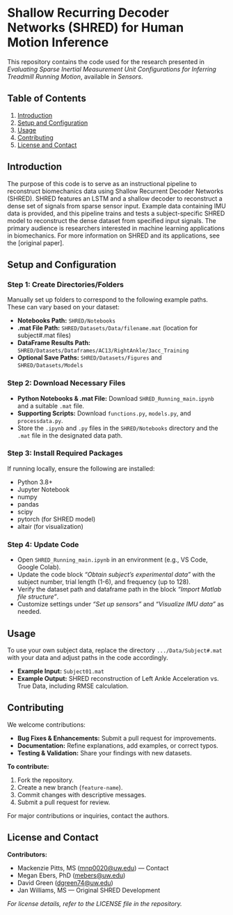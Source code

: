 # Shallow Recurring Decoder Networks (SHRED) for Human Motion Inference

This repository contains the code used for the research presented in *Evaluating Sparse Inertial Measurement Unit Configurations for Inferring Treadmill Running Motion*, available in *Sensors*.

## Table of Contents
1. [Introduction](#introduction)
2. [Setup and Configuration](#setup-and-configuration)
3. [Usage](#usage)
4. [Contributing](#contributing)
5. [License and Contact](#license-and-contact)

## Introduction
The purpose of this code is to serve as an instructional pipeline to reconstruct biomechanics data using Shallow Recurrent Decoder Networks (SHRED). SHRED features an LSTM and a shallow decoder to reconstruct a dense set of signals from sparse sensor input. Example data containing IMU data is provided, and this pipeline trains and tests a subject-specific SHRED model to reconstruct the dense dataset from specified input signals. The primary audience is researchers interested in machine learning applications in biomechanics. For more information on SHRED and its applications, see the [original paper].

## Setup and Configuration
### Step 1: Create Directories/Folders
Manually set up folders to correspond to the following example paths. These can vary based on your dataset:
- **Notebooks Path:** `SHRED/Notebooks`
- **.mat File Path:** `SHRED/Datasets/Data/filename.mat` (location for subject#.mat files)
- **DataFrame Results Path:** `SHRED/Datasets/Dataframes/AC13/RightAnkle/3acc_Training`
- **Optional Save Paths:** `SHRED/Datasets/Figures` and `SHRED/Datasets/Models`

### Step 2: Download Necessary Files
- **Python Notebooks & .mat File:** Download `SHRED_Running_main.ipynb` and a suitable `.mat` file.
- **Supporting Scripts:** Download `functions.py`, `models.py`, and `processdata.py`.
- Store the `.ipynb` and `.py` files in the `SHRED/Notebooks` directory and the `.mat` file in the designated data path.

### Step 3: Install Required Packages
If running locally, ensure the following are installed:
- Python 3.8+
- Jupyter Notebook
- numpy
- pandas
- scipy
- pytorch (for SHRED model)
- altair (for visualization)

### Step 4: Update Code
- Open `SHRED_Running_main.ipynb` in an environment (e.g., VS Code, Google Colab).
- Update the code block *“Obtain subject’s experimental data”* with the subject number, trial length (1-6), and frequency (up to 128).
- Verify the dataset path and dataframe path in the block *“Import Matlab file structure”*.
- Customize settings under *“Set up sensors”* and *“Visualize IMU data”* as needed.

## Usage
To use your own subject data, replace the directory `.../Data/Subject#.mat` with your data and adjust paths in the code accordingly.
- **Example Input:** `Subject01.mat`
- **Example Output:** SHRED reconstruction of Left Ankle Acceleration vs. True Data, including RMSE calculation.

## Contributing
We welcome contributions:
- **Bug Fixes & Enhancements:** Submit a pull request for improvements.
- **Documentation:** Refine explanations, add examples, or correct typos.
- **Testing & Validation:** Share your findings with new datasets.

**To contribute:**
1. Fork the repository.
2. Create a new branch (`feature-name`).
3. Commit changes with descriptive messages.
4. Submit a pull request for review.

For major contributions or inquiries, contact the authors.

## License and Contact
**Contributors:**
- Mackenzie Pitts, MS ([mnp0020@uw.edu](mailto:mnp0020@uw.edu)) — Contact
- Megan Ebers, PhD ([mebers@uw.edu](mailto:mebers@uw.edu))
- David Green ([dgreen74@uw.edu](mailto:dgreen74@uw.edu))
- Jan Williams, MS — Original SHRED Development

*For license details, refer to the LICENSE file in the repository.*
